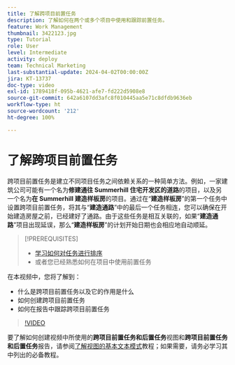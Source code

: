 ```yaml
---
title: 了解跨项目前置任务
description: 了解如何在两个或多个项目中使用和跟踪前置任务。
feature: Work Management
thumbnail: 3422123.jpg
type: Tutorial
role: User
level: Intermediate
activity: deploy
team: Technical Marketing
last-substantial-update: 2024-04-02T00:00:00Z
jira: KT-13737
doc-type: video
exl-id: 1789418f-095b-4621-afe7-fd222d5908e8
source-git-commit: 642a6107dd3afc8f010445aa5e71c8dfdb9636eb
workflow-type: ht
source-wordcount: '212'
ht-degree: 100%

---
```


# 了解跨项目前置任务

跨项目前置任务是建立不同项目任务之间依赖关系的一种简单方法。例如，一家建筑公司可能有一个名为&#x200B;**修建通往 Summerhill 住宅开发区的道路**&#x200B;的项目，以及另一个名为&#x200B;**在 Summerhill 建造样板房**&#x200B;的项目。通过在“**建造样板房**”的第一个任务中设置跨项目前置任务，将其与“**建造通路**”中的最后一个任务相连，您可以确保在开始建造房屋之前，已经建好了通路。由于这些任务是相互关联的，如果“**建造通路**”项目出现延误，那么“**建造样板房**”的计划开始日期也会相应地自动顺延。

>[!PREREQUISITES]
>
>* [学习如何对任务进行排序](https://experienceleague.adobe.com/docs/workfront-learn/tutorials-workfront/manage-work/tasks/learn-to-sequence-tasks.html?lang=zh-Hans)
>* 或者您已经熟悉如何在项目中使用前置任务


在本视频中，您将了解到：

* 什么是跨项目前置任务以及它的作用是什么
* 如何创建跨项目前置任务
* 如何在报告中跟踪跨项目前置任务

>[!VIDEO](https://video.tv.adobe.com/v/3422123/?quality=12&learn=on)

要了解如何创建视频中所使用的&#x200B;**跨项目前置任务和后置任务**&#x200B;视图和&#x200B;**跨项目前置任务和后置任务**&#x200B;报告，请参阅[了解视图的基本文本模式](https://experienceleague.adobe.com/docs/workfront-learn/tutorials-workfront/reporting/intermediate-reporting/basic-text-mode-for-views.html?lang=zh-Hans)教程；如果需要，请务必学习其中列出的必备教程。

